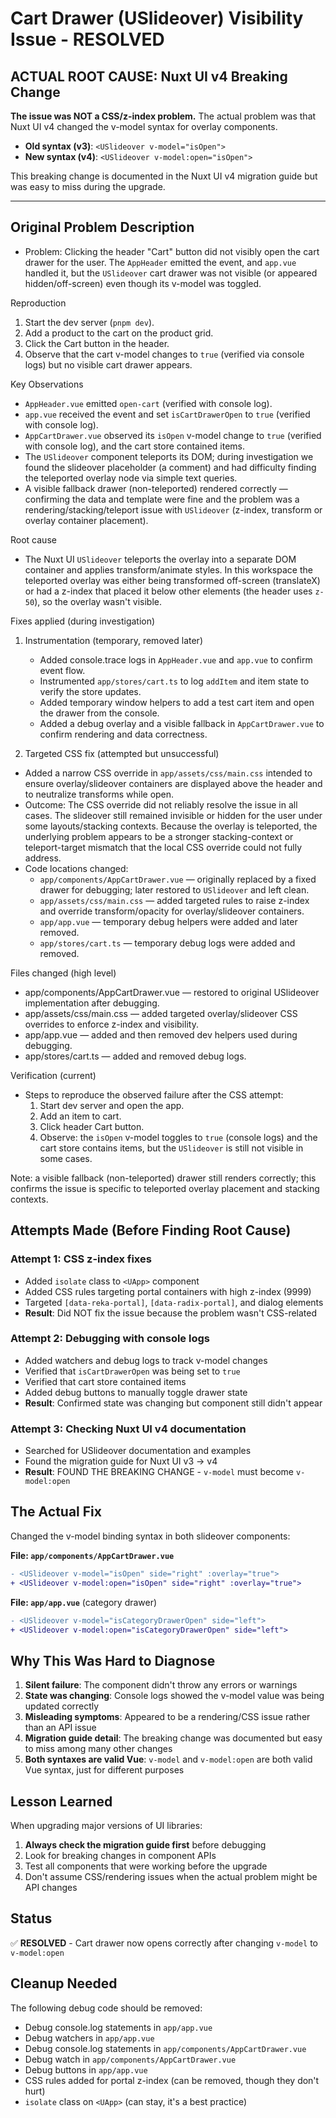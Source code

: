 # Cart Drawer (USlideover) Visibility Issue - RESOLVED

## **ACTUAL ROOT CAUSE: Nuxt UI v4 Breaking Change**

**The issue was NOT a CSS/z-index problem.** The actual problem was that Nuxt UI v4 changed the v-model syntax for overlay components.

- **Old syntax (v3)**: `<USlideover v-model="isOpen">`
- **New syntax (v4)**: `<USlideover v-model:open="isOpen">`

This breaking change is documented in the Nuxt UI v4 migration guide but was easy to miss during the upgrade.

---

## Original Problem Description

- Problem: Clicking the header "Cart" button did not visibly open the cart drawer for the user. The `AppHeader` emitted the event, and `app.vue` handled it, but the `USlideover` cart drawer was not visible (or appeared hidden/off-screen) even though its v-model was toggled.

Reproduction

1. Start the dev server (`pnpm dev`).
2. Add a product to the cart on the product grid.
3. Click the Cart button in the header.
4. Observe that the cart v-model changes to `true` (verified via console logs) but no visible cart drawer appears.

Key Observations

- `AppHeader.vue` emitted `open-cart` (verified with console log).
- `app.vue` received the event and set `isCartDrawerOpen` to `true` (verified with console log).
- `AppCartDrawer.vue` observed its `isOpen` v-model change to `true` (verified with console log), and the cart store contained items.
- The `USlideover` component teleports its DOM; during investigation we found the slideover placeholder (a comment) and had difficulty finding the teleported overlay node via simple text queries.
- A visible fallback drawer (non-teleported) rendered correctly — confirming the data and template were fine and the problem was a rendering/stacking/teleport issue with `USlideover` (z-index, transform or overlay container placement).

Root cause

- The Nuxt UI `USlideover` teleports the overlay into a separate DOM container and applies transform/animate styles. In this workspace the teleported overlay was either being transformed off-screen (translateX) or had a z-index that placed it below other elements (the header uses `z-50`), so the overlay wasn't visible.

Fixes applied (during investigation)

1. Instrumentation (temporary, removed later)
   - Added console.trace logs in `AppHeader.vue` and `app.vue` to confirm event flow.
   - Instrumented `app/stores/cart.ts` to log `addItem` and item state to verify the store updates.
   - Added temporary window helpers to add a test cart item and open the drawer from the console.
   - Added a debug overlay and a visible fallback in `AppCartDrawer.vue` to confirm rendering and data correctness.

2. Targeted CSS fix (attempted but unsuccessful)
  - Added a narrow CSS override in `app/assets/css/main.css` intended to ensure overlay/slideover containers are displayed above the header and to neutralize transforms while open.
  - Outcome: The CSS override did not reliably resolve the issue in all cases. The slideover still remained invisible or hidden for the user under some layouts/stacking contexts. Because the overlay is teleported, the underlying problem appears to be a stronger stacking-context or teleport-target mismatch that the local CSS override could not fully address.
   - Code locations changed:
     - `app/components/AppCartDrawer.vue` — originally replaced by a fixed drawer for debugging; later restored to `USlideover` and left clean.
     - `app/assets/css/main.css` — added targeted rules to raise z-index and override transform/opacity for overlay/slideover containers.
     - `app/app.vue` — temporary debug helpers were added and later removed.
     - `app/stores/cart.ts` — temporary debug logs were added and removed.

Files changed (high level)

- app/components/AppCartDrawer.vue — restored to original USlideover implementation after debugging.
- app/assets/css/main.css — added targeted overlay/slideover CSS overrides to enforce z-index and visibility.
- app/app.vue — added and then removed dev helpers used during debugging.
- app/stores/cart.ts — added and removed debug logs.

Verification (current)

- Steps to reproduce the observed failure after the CSS attempt:
  1. Start dev server and open the app.
  2. Add an item to cart.
  3. Click header Cart button.
  4. Observe: the `isOpen` v-model toggles to `true` (console logs) and the cart store contains items, but the `USlideover` is still not visible in some cases.

Note: a visible fallback (non-teleported) drawer still renders correctly; this confirms the issue is specific to teleported overlay placement and stacking contexts.

## Attempts Made (Before Finding Root Cause)

### Attempt 1: CSS z-index fixes
- Added `isolate` class to `<UApp>` component
- Added CSS rules targeting portal containers with high z-index (9999)
- Targeted `[data-reka-portal]`, `[data-radix-portal]`, and dialog elements
- **Result**: Did NOT fix the issue because the problem wasn't CSS-related

### Attempt 2: Debugging with console logs
- Added watchers and debug logs to track v-model changes
- Verified that `isCartDrawerOpen` was being set to `true`
- Verified that cart store contained items
- Added debug buttons to manually toggle drawer state
- **Result**: Confirmed state was changing but component still didn't appear

### Attempt 3: Checking Nuxt UI v4 documentation
- Searched for USlideover documentation and examples
- Found the migration guide for Nuxt UI v3 → v4
- **Result**: FOUND THE BREAKING CHANGE - `v-model` must become `v-model:open`

## The Actual Fix

Changed the v-model binding syntax in both slideover components:

**File: `app/components/AppCartDrawer.vue`**
```diff
- <USlideover v-model="isOpen" side="right" :overlay="true">
+ <USlideover v-model:open="isOpen" side="right" :overlay="true">
```

**File: `app/app.vue`** (category drawer)
```diff
- <USlideover v-model="isCategoryDrawerOpen" side="left">
+ <USlideover v-model:open="isCategoryDrawerOpen" side="left">
```

## Why This Was Hard to Diagnose

1. **Silent failure**: The component didn't throw any errors or warnings
2. **State was changing**: Console logs showed the v-model value was being updated correctly
3. **Misleading symptoms**: Appeared to be a rendering/CSS issue rather than an API issue
4. **Migration guide detail**: The breaking change was documented but easy to miss among many other changes
5. **Both syntaxes are valid Vue**: `v-model` and `v-model:open` are both valid Vue syntax, just for different purposes

## Lesson Learned

When upgrading major versions of UI libraries:
1. **Always check the migration guide first** before debugging
2. Look for breaking changes in component APIs
3. Test all components that were working before the upgrade
4. Don't assume CSS/rendering issues when the actual problem might be API changes

## Status

✅ **RESOLVED** - Cart drawer now opens correctly after changing `v-model` to `v-model:open`

## Cleanup Needed

The following debug code should be removed:
- Debug console.log statements in `app/app.vue`
- Debug watchers in `app/app.vue`
- Debug console.log statements in `app/components/AppCartDrawer.vue`
- Debug watch in `app/components/AppCartDrawer.vue`
- Debug buttons in `app/app.vue`
- CSS rules added for portal z-index (can be removed, though they don't hurt)
- `isolate` class on `<UApp>` (can stay, it's a best practice)
